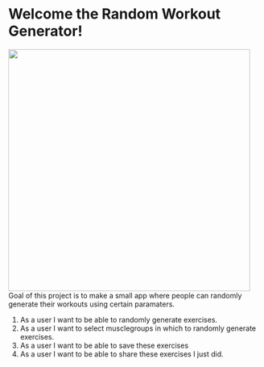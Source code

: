 # Welcome the Random Workout Generator!
<img src="https://generationiron.com/wp-content/uploads/2017/07/arnold-schwarzenegger-banner.jpg" heigth=480px width=480px align=center />
Goal of this project is to make a small app where people can randomly generate their workouts using certain paramaters.

1. As a user I want to be able to randomly generate exercises.
2. As a user I want to select musclegroups in which to randomly generate exercises.
3. As a user I want to be able to save these exercises 
4. As a user I want to be able to share these exercises I just did.


